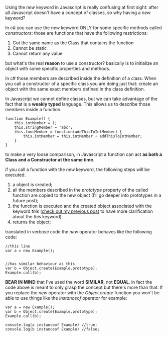 Using the *new* keyword in Javascript is really confusing at first sight: after all Javascript doesn't have a concept of classes, so why having a *new* keyword?

In c# you can use the *new* keyword ONLY for some specific methods called *constructors*: those are functions that have the following restrictions:

1) Got the same name as the Class that contains the function
2) Cannot be static
3) Cannot return any value

but what's the real **reason** to use a constructor? basically is to initialize an object with some specific properties and methods.

In c# those members are described inside the definition of a class. When you call a constructor of a specific class you are doing just that: create an object with the same exact members defined in the class definition. 

In Javascript we cannot define classes, but we can take advantage of the fact that is a **weakly typed** language. This allows us to describe those members inside a function.

    function Example() {
        this.intMember = 1;
        this.stringMember = 'abc';
        this.funcMember = function(addThisToIntMember) {
            this.intMember = this.intMember + addThisToIntMember;
        }
    }

to make a very loose comparison, in Javascript a function can act **as both a Class and a Constructor at the same time**.

if you call a function with the *new* keyword, the following steps will be executed:
1) a object is created;
2) all the members described in the *prototype* property of the called function are copied to the new object (I'll go deeper into prototypes in a future post);
3) the function is executed and the created object associated with the keyword *this* ([check out my previous post](/javascript-what-is-this) to have more clarification about the *this* keyword)
4) returns the object;

translated in verbose code the *new* operator behaves like the following code:

    //this line
    var a = new Example();
    

    //has similar behaviour as this
    var b = Object.create(Example.prototype);
    Example.call(b);

**BEAR IN MIND** that I've used the word **SIMILAR**, not **EQUAL**. in fact the code above is meant to only grasp the concept but there's more than that. If you replace the *new* operator with the *Object.create* function you won't be able to use things like the *instanceof* operator for example:

    var a = new Example();
    var b = Object.create(Example.prototype);
    Example.call(b);

    console.log(a instanceof Example) //true;
    console.log(b instanceof Example) //false;
